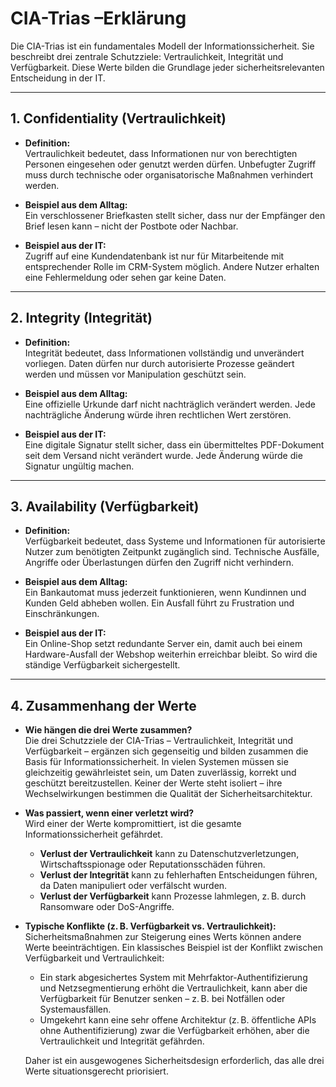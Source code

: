 # CIA-Trias –Erklärung

Die CIA-Trias ist ein fundamentales Modell der Informationssicherheit. Sie beschreibt drei zentrale Schutzziele: Vertraulichkeit, Integrität und Verfügbarkeit. Diese Werte bilden die Grundlage jeder sicherheitsrelevanten Entscheidung in der IT.

---

## 1. Confidentiality (Vertraulichkeit)

- **Definition:**  
  Vertraulichkeit bedeutet, dass Informationen nur von berechtigten Personen eingesehen oder genutzt werden dürfen. Unbefugter Zugriff muss durch technische oder organisatorische Maßnahmen verhindert werden.

- **Beispiel aus dem Alltag:**  
  Ein verschlossener Briefkasten stellt sicher, dass nur der Empfänger den Brief lesen kann – nicht der Postbote oder Nachbar.

- **Beispiel aus der IT:**  
  Zugriff auf eine Kundendatenbank ist nur für Mitarbeitende mit entsprechender Rolle im CRM-System möglich. Andere Nutzer erhalten eine Fehlermeldung oder sehen gar keine Daten.

---

## 2. Integrity (Integrität)

- **Definition:**  
  Integrität bedeutet, dass Informationen vollständig und unverändert vorliegen. Daten dürfen nur durch autorisierte Prozesse geändert werden und müssen vor Manipulation geschützt sein.

- **Beispiel aus dem Alltag:**  
  Eine offizielle Urkunde darf nicht nachträglich verändert werden. Jede nachträgliche Änderung würde ihren rechtlichen Wert zerstören.

- **Beispiel aus der IT:**  
  Eine digitale Signatur stellt sicher, dass ein übermitteltes PDF-Dokument seit dem Versand nicht verändert wurde. Jede Änderung würde die Signatur ungültig machen.

---

## 3. Availability (Verfügbarkeit)

- **Definition:**  
  Verfügbarkeit bedeutet, dass Systeme und Informationen für autorisierte Nutzer zum benötigten Zeitpunkt zugänglich sind. Technische Ausfälle, Angriffe oder Überlastungen dürfen den Zugriff nicht verhindern.

- **Beispiel aus dem Alltag:**  
  Ein Bankautomat muss jederzeit funktionieren, wenn Kundinnen und Kunden Geld abheben wollen. Ein Ausfall führt zu Frustration und Einschränkungen.

- **Beispiel aus der IT:**  
  Ein Online-Shop setzt redundante Server ein, damit auch bei einem Hardware-Ausfall der Webshop weiterhin erreichbar bleibt. So wird die ständige Verfügbarkeit sichergestellt.

---
## 4. Zusammenhang der Werte

- **Wie hängen die drei Werte zusammen?**  
  Die drei Schutzziele der CIA-Trias – Vertraulichkeit, Integrität und Verfügbarkeit – ergänzen sich gegenseitig und bilden zusammen die Basis für Informationssicherheit. In vielen Systemen müssen sie gleichzeitig gewährleistet sein, um Daten zuverlässig, korrekt und geschützt bereitzustellen. Keiner der Werte steht isoliert – ihre Wechselwirkungen bestimmen die Qualität der Sicherheitsarchitektur.

- **Was passiert, wenn einer verletzt wird?**  
  Wird einer der Werte kompromittiert, ist die gesamte Informationssicherheit gefährdet.  
  - **Verlust der Vertraulichkeit** kann zu Datenschutzverletzungen, Wirtschaftsspionage oder Reputationsschäden führen.  
  - **Verlust der Integrität** kann zu fehlerhaften Entscheidungen führen, da Daten manipuliert oder verfälscht wurden.  
  - **Verlust der Verfügbarkeit** kann Prozesse lahmlegen, z. B. durch Ransomware oder DoS-Angriffe.

- **Typische Konflikte (z. B. Verfügbarkeit vs. Vertraulichkeit):**  
  Sicherheitsmaßnahmen zur Steigerung eines Werts können andere Werte beeinträchtigen. Ein klassisches Beispiel ist der Konflikt zwischen Verfügbarkeit und Vertraulichkeit:  
  - Ein stark abgesichertes System mit Mehrfaktor-Authentifizierung und Netzsegmentierung erhöht die Vertraulichkeit, kann aber die Verfügbarkeit für Benutzer senken – z. B. bei Notfällen oder Systemausfällen.  
  - Umgekehrt kann eine sehr offene Architektur (z. B. öffentliche APIs ohne Authentifizierung) zwar die Verfügbarkeit erhöhen, aber die Vertraulichkeit und Integrität gefährden.

  Daher ist ein ausgewogenes Sicherheitsdesign erforderlich, das alle drei Werte situationsgerecht priorisiert.

